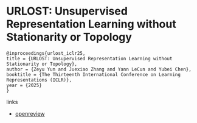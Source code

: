 # URLOST: Unsupervised Representation Learning without Stationarity or Topology

```
@inproceedings{urlost_iclr25,
title = {URLOST: Unsupervised Representation Learning without Stationarity or Topology},
author = {Zeyu Yun and Juexiao Zhang and Yann LeCun and Yubei Chen},
booktitle = {The Thirteenth International Conference on Learning Representations (ICLR)},
year = {2025}
}
```

links
- [openreview](https://openreview.net/forum?id=MBBRHDuiwM)
